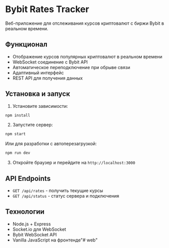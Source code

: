 # Bybit Rates Tracker

Веб-приложение для отслеживания курсов криптовалют с биржи Bybit в реальном времени.

## Функционал

- Отображение курсов популярных криптовалют в реальном времени
- WebSocket соединение с Bybit API
- Автоматическое переподключение при обрыве связи
- Адаптивный интерфейс
- REST API для получения данных

## Установка и запуск

1. Установите зависимости:
```bash
npm install
```

2. Запустите сервер:
```bash
npm start
```

Или для разработки с автоперезагрузкой:
```bash
npm run dev
```

3. Откройте браузер и перейдите на `http://localhost:3000`

## API Endpoints

- `GET /api/rates` - получить текущие курсы
- `GET /api/status` - статус сервера и подключения

## Технологии

- Node.js + Express
- Socket.io для WebSocket
- Bybit WebSocket API
- Vanilla JavaScript на фронтенде"# web" 
